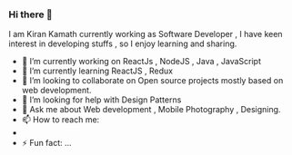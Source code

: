 ### Hi there 👋
I am Kiran Kamath currently working as Software Developer , I have keen interest in developing stuffs , so I enjoy learning and sharing.


- 🔭 I’m currently working on ReactJs , NodeJS , Java , JavaScript
- 🌱 I’m currently learning  ReactJS , Redux
- 👯 I’m looking to collaborate on Open source projects mostly based on web development.
- 🤔 I’m looking for help with Design Patterns
- 💬 Ask me about Web development , Mobile Photography , Designing.
- 📫 How to reach me: 
-
- ⚡ Fun fact: ...

